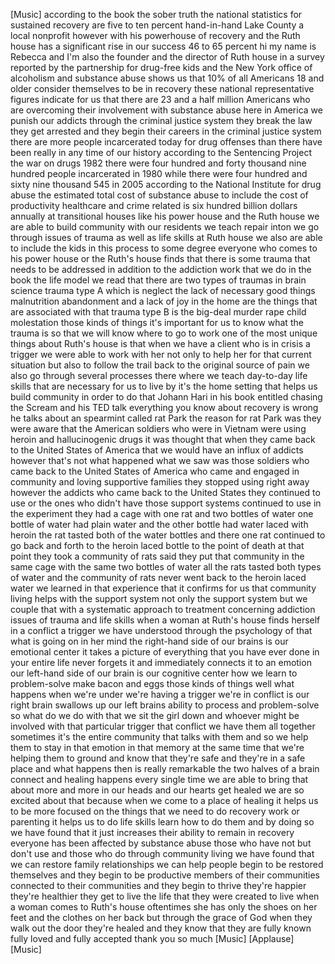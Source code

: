 
[Music]
according to the book the sober truth
the national statistics for sustained
recovery are five to ten percent
hand-in-hand Lake County a local
nonprofit however with his powerhouse of
recovery and the Ruth house has a
significant rise in our success 46 to 65
percent hi my name is Rebecca and I&#39;m
also the founder and the director of
Ruth house in a survey reported by the
partnership for drug-free kids and the
New York office of alcoholism and
substance abuse shows us that 10% of all
Americans 18 and older consider
themselves to be in recovery these
national representative figures indicate
for us that there are 23 and a half
million Americans who are overcoming
their involvement with substance abuse
here in America we punish our addicts
through the criminal justice system they
break the law they get arrested and they
begin their careers in the criminal
justice system there are more people
incarcerated today for drug offenses
than there have been really in any time
of our history according to the
Sentencing Project the war on drugs 1982
there were four hundred and forty
thousand nine hundred people
incarcerated in 1980 while there were
four hundred and sixty nine thousand 545
in 2005 according to the National
Institute for drug abuse the estimated
total cost of substance abuse to include
the cost of productivity healthcare and
crime related
is six hundred billion dollars annually
at transitional houses like his power
house and the Ruth house we are able to
build community with our residents we
teach repair inton we go through issues
of trauma as well as life skills at Ruth
house we also are able to include the
kids in this process to some degree
everyone who comes to his power house or
the Ruth&#39;s house finds that there is
some trauma that needs to be addressed
in addition to the addiction work that
we do in the book the life model we read
that there are two types of traumas in
brain science trauma type A which is
neglect the lack of necessary good
things malnutrition
abandonment and a lack of joy in the
home are the things that are associated
with that trauma type B is the big-deal
murder rape child molestation those
kinds of things it&#39;s important for us to
know what the trauma is so that we will
know where to go to work one of the most
unique things about Ruth&#39;s house is that
when we have a client who is in crisis a
trigger we were able to work with her
not only to help her for that current
situation but also to follow the trail
back to the original source of pain we
also go through several processes there
where we teach day-to-day life skills
that are necessary for us to live by
it&#39;s the home setting that helps us
build community in order to do that
Johann Hari in his book entitled chasing
the Scream and his TED talk everything
you know about recovery is wrong he
talks about an
spearmint called rat Park the reason for
rat Park was they were aware that the
American soldiers who were in Vietnam
were using heroin and hallucinogenic
drugs it was thought that when they came
back to the United States of America
that we would have an influx of addicts
however that&#39;s not what happened what we
saw was those soldiers who came back to
the United States of America who came
and engaged in community and loving
supportive families they stopped using
right away however the addicts who came
back to the United States they continued
to use or the ones who didn&#39;t have those
support systems continued to use in the
experiment they had a cage with one rat
and two bottles of water one bottle of
water had plain water and the other
bottle had water laced with heroin the
rat tasted both of the water bottles and
there one rat continued to go back and
forth to the heroin laced bottle to the
point of death at that point they took a
community of rats said they put that
community in the same cage with the same
two bottles of water all the rats tasted
both types of water and the community of
rats never went back to the heroin laced
water we learned in that experience that
it confirms for us that community living
helps with the support system not only
the support system but we couple that
with a systematic approach to treatment
concerning addiction issues of trauma
and life skills when a woman at Ruth&#39;s
house finds herself in a conflict a
trigger we have understood through the
psychology of that what is going on in
her mind the right-hand side of our
brains is our emotional center it takes
a picture of everything that you have
ever done in your entire life
never forgets it and immediately
connects it to an emotion our left-hand
side of our brain is our cognitive
center how we learn to problem-solve
make bacon and eggs those kinds of
things well what happens when we&#39;re
under we&#39;re having a trigger we&#39;re in
conflict is our right brain swallows up
our left brains ability to process and
problem-solve so what do we do with that
we sit the girl down and whoever might
be involved with that particular trigger
that conflict we have them all together
sometimes it&#39;s the entire community that
talks with them and so we help them to
stay in that emotion in that memory at
the same time that we&#39;re helping them to
ground and know that they&#39;re safe and
they&#39;re in a safe place and what happens
then is really remarkable the two halves
of a brain connect and healing happens
every single time we are able to bring
that about more and more in our heads
and our hearts get healed we are so
excited about that because when we come
to a place of healing it helps us to be
more focused on the things that we need
to do recovery work or parenting it
helps us to do life skills learn how to
do them and by doing so we have found
that it just increases their ability to
remain in recovery everyone has been
affected by substance abuse those who
have not but don&#39;t use and those who do
through community living we have found
that we can restore family relationships
we can help people begin to be restored
themselves and they begin to be
productive members of their communities
connected to their communities and they
begin to thrive they&#39;re happier they&#39;re
healthier
they get to live the life that they were
created to live when a woman comes to
Ruth&#39;s house oftentimes she has only the
shoes on her feet and the clothes on her
back but through the grace of God when
they walk out the door they&#39;re healed
and they know that they are fully known
fully loved and fully accepted thank you
so much
[Music]
[Applause]
[Music]
